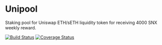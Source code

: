 # Unipool

Staking pool for Uniswap ETH/sETH liquidity token for receiving 4000 SNX weekly reward.

[![Build Status](https://travis-ci.org/k06a/Unipool.svg?branch=master)](https://travis-ci.org/k06a/Unipool)
[![Coverage Status](https://coveralls.io/repos/github/k06a/Unipool/badge.svg?branch=master)](https://coveralls.io/github/k06a/Unipool?branch=master)
